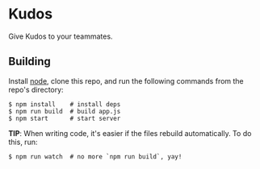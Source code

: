 # Kudos

Give Kudos to your teammates.

## Building

Install [node][], clone this repo, and run the following commands from the
repo's directory:

    $ npm install    # install deps
    $ npm run build  # build app.js
    $ npm start      # start server

**TIP**: When writing code, it's easier if the files rebuild automatically. To
do this, run:

    $ npm run watch  # no more `npm run build`, yay!

[node]: https://nodejs.org/
